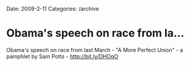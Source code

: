 Date: 2009-2-11
Categories: /archive

# Obama's speech on race from la...

Obama's speech on race from last March - "A More Perfect Union" - a pamphlet by Sam Potts - <a href="http://bit.ly/DHOqO" rel="nofollow">http://bit.ly/DHOqO</a>
